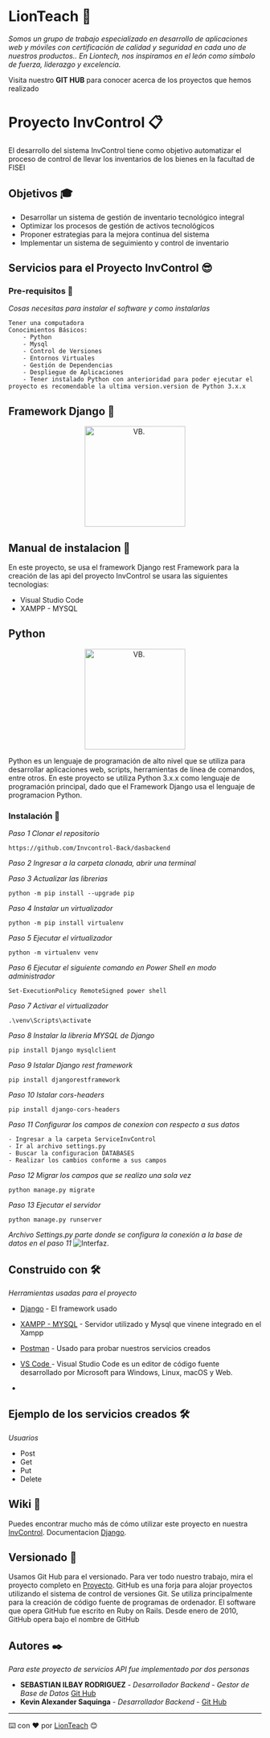 # LionTeach :tiger:

_Somos un grupo de trabajo especializado en desarrollo de aplicaciones web y móviles con certificación de calidad y seguridad en cada uno de nuestros productos.._
_En Liontech, nos inspiramos en el león como símbolo de fuerza, liderazgo y excelencia._

Visita nuestro **GIT HUB** para conocer acerca de los proyectos que hemos realizado



#  Proyecto InvControl :clipboard:

El desarrollo del sistema InvControl tiene como objetivo automatizar el proceso de control de llevar los inventarios de los bienes en la facultad de FISEI

## Objetivos :mortar_board:
- Desarrollar un sistema de gestión de inventario tecnológico integral
- Optimizar los procesos de gestión de activos tecnológicos
- Proponer estrategias para la mejora continua del sistema
- Implementar un sistema de seguimiento y control de inventario

## Servicios para el Proyecto InvControl :sunglasses:
### Pre-requisitos :bookmark_tabs:

_Cosas necesitas para instalar el software y como instalarlas_

``` 
Tener una computadora 
Conocimientos Básicos:
    - Python
    - Mysql
    - Control de Versiones
    - Entornos Virtuales
    - Gestión de Dependencias
    - Despliegue de Aplicaciones 
    - Tener instalado Python con anterioridad para poder ejecutar el proyecto es recomendable la ultima version.version de Python 3.x.x
```

## Framework Django :green_book:
<center>
<img src="https://cdn.icon-icons.com/icons2/2107/PNG/512/file_type_django_icon_130645.png" alt="VB." width="200">
</center>

## Manual de instalacion :page_with_curl:
En este proyecto, se usa el framework Django rest Framework para la creación de las api del proyecto InvControl se usara las siguientes tecnologias:

- Visual Studio Code
- XAMPP - MYSQL

## Python

<center>
<img src="https://cdn.icon-icons.com/icons2/112/PNG/512/python_18894.png" alt="VB." width="200">
</center>

Python es un lenguaje de programación de alto nivel que se utiliza para desarrollar aplicaciones web, scripts, herramientas de línea de comandos, entre otros. En este proyecto se utiliza Python 3.x.x como lenguaje de programación principal, dado que el Framework Django usa el lenguaje de programacion Python.

### Instalación 🔧


_Paso 1 Clonar el repositorio_


`https://github.com/Invcontrol-Back/dasbackend`

_Paso 2 Ingresar a la carpeta clonada, abrir una terminal_


_Paso 3 Actualizar las librerias_

`python -m pip install --upgrade pip`

_Paso 4 Instalar un virtualizador_

`python -m pip install virtualenv`

_Paso 5 Ejecutar el virtualizador_

`python -m virtualenv venv`

_Paso 6 Ejecutar el siguiente comando en Power Shell en modo administrador_

`Set-ExecutionPolicy RemoteSigned power shell`

_Paso 7 Activar el virtualizador_

`.\venv\Scripts\activate`

_Paso 8 Instalar la libreria MYSQL de Django_

`pip install Django mysqlclient`

_Paso 9 Istalar Django rest framework_

`pip install djangorestframework`

_Paso 10 Istalar cors-headers_

`pip install django-cors-headers`

_Paso 11 Configurar los campos de conexion con respecto a sus datos_

```
- Ingresar a la carpeta ServiceInvControl
- Ir al archivo settings.py
- Buscar la configuracion DATABASES
- Realizar los cambios conforme a sus campos
```
_Paso 12 Migrar los campos que se realizo una sola vez_

`python manage.py migrate`

_Paso 13 Ejecutar el servidor_

`python manage.py runserver `


_Archivo Settings.py parte donde se configura la conexión a la base de datos en el paso 11_
![Interfaz.](https://github.com/Kevin-Saquinga/ImagenesGit/blob/main/batabase.png?raw=true
)


## Construido con 🛠️

_Herramientas usadas para el proyecto_

* [Django](https://www.djangoproject.com/) - El framework  usado
* [XAMPP - MYSQL](https://www.apachefriends.org/es/index.html) - Servidor utilizado y Mysql que vinene integrado en el Xampp
* [Postman](https://www.postman.com/) - Usado para probar nuestros servicios creados

* [VS Code ](https://code.visualstudio.com/) - Visual Studio Code es un editor de código fuente desarrollado por Microsoft para Windows, Linux, macOS y Web.
* 
## Ejemplo de los servicios creados 🛠️

_Usuarios_

* Post
* Get
* Put
* Delete

## Wiki 📖

Puedes encontrar mucho más de cómo utilizar este proyecto en nuestra [InvControl](https://github.com/Invcontrol-Back).
Documentacion  [Django](https://docs.djangoproject.com/en/5.0/).


## Versionado 📌

Usamos Git Hub para el versionado. Para ver todo nuestro trabajo, mira el proyecto completo en  [Proyecto](https://github.com/Invcontrol-Back).
GitHub es una forja para alojar proyectos utilizando el sistema de control de versiones Git. Se utiliza principalmente para la creación de código fuente de programas de ordenador. El software que opera GitHub fue escrito en Ruby on Rails. Desde enero de 2010, GitHub opera bajo el nombre de GitHub
 

## Autores ✒️

_Para este proyecto de servicios API fue implementado por dos personas_

* **SEBASTIAN ILBAY RODRIGUEZ** - *Desarrollador Backend - Gestor de Base de Datos* 
[Git Hub](https://github.com/ATLASSdeveloper)
* **Kevin Alexander Saquinga** - *Desarrollador Backend* - 
[Git Hub](https://github.com/KEVIN-XTREM-2023)





---
⌨️ con ❤️ por [LionTeach](https://view.genially.com/660b3858339334001371b7e5/presentation-presentacion-briefing) 😊
